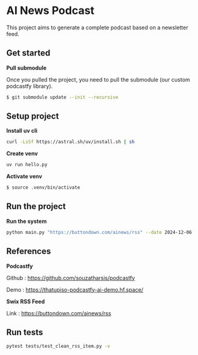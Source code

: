 # AI News Podcast

This project aims to generate a complete podcast based on a newsletter feed.

## Get started 

**Pull submodule**

Once you pulled the project, you need to pull the submodule (our custom podcastfy library).

```bash
$ git submodule update --init --recursive
```

## Setup project

**Install uv cli** 
```bash
curl -LsSf https://astral.sh/uv/install.sh | sh
```

**Create venv**
```bash
uv run hello.py 
```

**Activate venv**
```bash
$ source .venv/bin/activate
```

## Run the project 

**Run the system**

```bash
python main.py "https://buttondown.com/ainews/rss" --date 2024-12-06
```

## References

**Podcastfy**

Github : https://github.com/souzatharsis/podcastfy

Demo : https://thatupiso-podcastfy-ai-demo.hf.space/

**Swix RSS Feed** 

Link : https://buttondown.com/ainews/rss


## Run tests

```bash
pytest tests/test_clean_rss_item.py -v
```